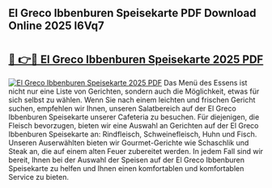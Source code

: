 ## El Greco Ibbenburen Speisekarte PDF Download Online 2025 l6Vq7

# <h2><a href="http://gc7q48.nevu.top/?p=El+Greco+Ibbenburen+Speisekarte">🔗 👉🔴 El Greco Ibbenburen Speisekarte 2025 PDF</a></h2>

[![El Greco Ibbenburen Speisekarte 2025 PDF](https://i.imgur.com/dBaPXMq.png)](http://gc7q48.nevu.top/?p=El+Greco+Ibbenburen+Speisekarte)
Das Menü des Essens ist nicht nur eine Liste von Gerichten, sondern auch die Möglichkeit, etwas für sich selbst zu wählen. Wenn Sie nach einem leichten und frischen Gericht suchen, empfehlen wir Ihnen, unseren Salatbereich auf der El Greco Ibbenburen Speisekarte unserer Cafeteria zu besuchen. Für diejenigen, die Fleisch bevorzugen, bieten wir eine Auswahl an Gerichten auf der El Greco Ibbenburen Speisekarte an: Rindfleisch, Schweinefleisch, Huhn und Fisch. Unseren Auserwählten bieten wir Gourmet-Gerichte wie Schaschlik und Steak an, die auf einem alten Feuer zubereitet werden. In jedem Fall sind wir bereit, Ihnen bei der Auswahl der Speisen auf der El Greco Ibbenburen Speisekarte zu helfen und Ihnen einen komfortablen und komfortablen Service zu bieten.
